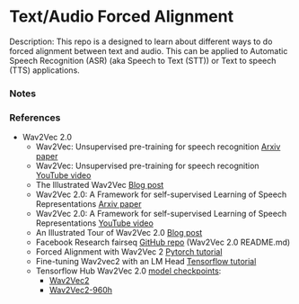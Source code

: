# Text/Audio Forced Alignment

Description: This repo is a designed to learn about different ways to do forced alignment between text and audio. This can be applied to Automatic Speech Recognition (ASR) (aka Speech to Text (STT)) or Text to speech (TTS) applications.


### Notes


### References

 - Wav2Vec 2.0
     - Wav2Vec: Unsupervised pre-training for speech recognition [Arxiv paper](https://arxiv.org/pdf/1904.05862.pdf)
     - Wav2Vec: Unsupervised pre-training for speech recognition [YouTube video](https://www.youtube.com/watch?v=XkUVOijzAt8&ab_channel=MLOpsGuru)
     - The Illustrated Wav2Vec [Blog post](https://jonathanbgn.com/2021/06/29/illustrated-wav2vec.html)
     - Wav2Vec 2.0: A Framework for self-supervised Learning of Speech Representations [Arxiv paper](https://arxiv.org/pdf/2006.11477.pdf)
     - Wav2Vec 2.0: A Framework for self-supervised Learning of Speech Representations [YouTube video](https://www.youtube.com/watch?v=aUSXvoWfy3w&ab_channel=MLOpsGuru)
     - An Illustrated Tour of Wav2Vec 2.0 [Blog post](https://jonathanbgn.com/2021/09/30/illustrated-wav2vec-2.html)
     - Facebook Research fairseq [GitHub repo](https://github.com/facebookresearch/fairseq/blob/main/examples/wav2vec/README.md) (Wav2Vec 2.0 README.md)
     - Forced Alignment with Wav2Vec 2 [Pytorch tutorial](https://pytorch.org/audio/stable/tutorials/forced_alignment_tutorial.html)
     - Fine-tuning Wav2vec2 with an LM Head [Tensorflow tutorial](https://www.tensorflow.org/hub/tutorials/wav2vec2_saved_model_finetuning)
     - Tensorflow Hub Wav2Vec 2.0 [model checkpoints](https://tfhub.dev/s?q=wav2vec2):
         - [Wav2Vec2](https://tfhub.dev/vasudevgupta7/wav2vec2/1)
         - [Wav2Vec2-960h](https://tfhub.dev/vasudevgupta7/wav2vec2-960h/1)